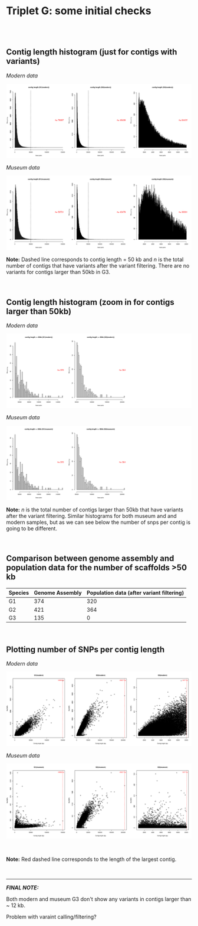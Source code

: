 # Triplet G: some initial checks

<br>


<br>

## Contig length histogram (just for contigs with variants)

*Modern data*

![G_modern2](./images/G.modern_contigsWithVariants.png)


*Museum data*


![G_museum2](./images/G.museum_contigsWithVariants.png)

**Note:** Dashed line corresponds to contig length = 50 kb and *n* is the total number of contigs that have variants after the variant filtering. There are no variants for contigs larger than 50kb in G3.

<br>

## Contig length histogram (zoom in for contigs larger than 50kb)

*Modern data*

![G_modern3](./images/G.modern_50kbUPcontigsWithVariants.png)


*Museum data*


![G_museum3](./images/G.museum_50kbUPcontigsWithVariants.png)

**Note:** *n* is the total number of contigs larger than 50kb that have variants after the variant filtering. Similar histograms for both museum and and modern samples, but as we can see below the number of snps per contig is going to be different.  
 
 <br>

## Comparison between genome assembly and population data for the number of scaffolds >50 kb 

Species | Genome Assembly | Population data (after variant filtering)
------------ | ------------- |---------
G1 | 374 | 320
G2 | 421 | 364
G3 | 135 | 0



<br>

## Plotting number of SNPs per contig length 

*Modern data*

![G_modern1](./images/G.modern_nbSNPs_contigLength.png)


*Museum data*


![G_museum1](./images/G.museum_nbSNPs_contigLength.png)

<br>

**Note:** Red dashed line corresponds to the length of the largest contig.



<br>

>
----------------------------------------------------------
__*FINAL NOTE:*__ 

Both modern and museum G3 don't show any variants in contigs larger than ~ 12 kb. 

Problem with varaint calling/filtering?





